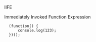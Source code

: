 IIFE

Immediately Invoked Function Expression

<!-- function test() {
console.log(123);

}

test(); -->
<!--
// (function () {
      //   var a = (b = 3);
      //   console.log(a); // 3
      //   console.log(b); // 3
      // })(); -->

      (function() {
          console.log(123);
      })();
